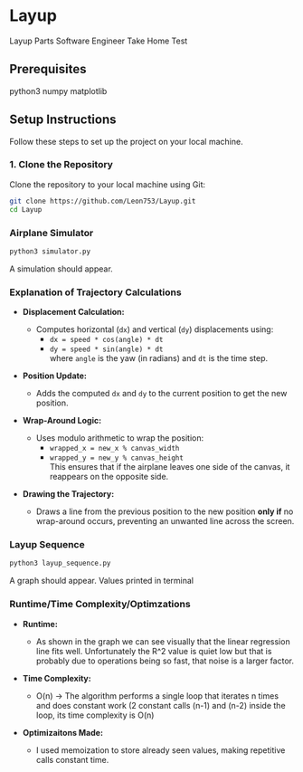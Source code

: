 # Layup

Layup Parts Software Engineer Take Home Test

## Prerequisites
python3
numpy
matplotlib

## Setup Instructions

Follow these steps to set up the project on your local machine.

### 1. Clone the Repository

Clone the repository to your local machine using Git:

```bash
git clone https://github.com/Leon753/Layup.git
cd Layup
```

### Airplane Simulator
```bash
python3 simulator.py
```
A simulation should appear.

### Explanation of Trajectory Calculations

- **Displacement Calculation:**  
  - Computes horizontal (`dx`) and vertical (`dy`) displacements using:
    - `dx = speed * cos(angle) * dt`
    - `dy = speed * sin(angle) * dt`  
  where `angle` is the yaw (in radians) and `dt` is the time step.

- **Position Update:**  
  - Adds the computed `dx` and `dy` to the current position to get the new position.

- **Wrap-Around Logic:**  
  - Uses modulo arithmetic to wrap the position:
    - `wrapped_x = new_x % canvas_width`
    - `wrapped_y = new_y % canvas_height`  
  This ensures that if the airplane leaves one side of the canvas, it reappears on the opposite side.

- **Drawing the Trajectory:**  
  - Draws a line from the previous position to the new position **only if** no wrap-around occurs, preventing an unwanted line across the screen.

### Layup Sequence
```bash
python3 layup_sequence.py
```
A graph should appear. Values printed in terminal

### Runtime/Time Complexity/Optimzations

- **Runtime:**  
  - As shown in the graph we can see visually that the linear regression line fits
    well. Unfortunately the R^2 value is quiet low but that is probably due to
    operations being so fast, that noise is a larger factor.

- **Time Complexity:**  
  - O(n) -> The algorithm performs a single loop that iterates n times 
    and does constant work (2 constant calls (n-1) and (n-2) inside the loop, 
    its time complexity is O(n)

- **Optimizaitons Made:**  
  - I used memoization to store already seen values, making repetitive
    calls constant time.